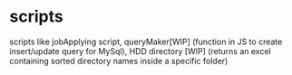 # scripts
scripts like jobApplying script, queryMaker[WIP] (function in JS to create insert/update query for MySql), HDD directory [WIP] (returns an  excel containing sorted directory names inside a specific folder)
